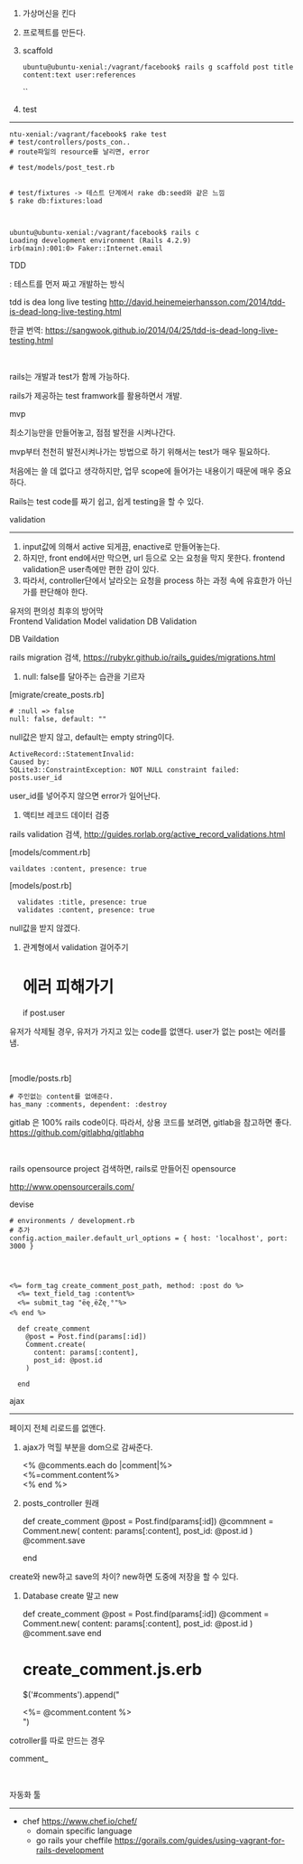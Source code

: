 1. 가상머신을 킨다
2. 프로젝트를 만든다.
3. scaffold

       ubuntu@ubuntu-xenial:/vagrant/facebook$ rails g scaffold post title content:text user:references
    ``





4. test

---





    ntu-xenial:/vagrant/facebook$ rake test
    # test/controllers/posts_con..
    # route파일의 resource를 날리면, error

    # test/models/post_test.rb


    # test/fixtures -> 테스트 단계에서 rake db:seed와 같은 느낌
    $ rake db:fixtures:load



    ubuntu@ubuntu-xenial:/vagrant/facebook$ rails c
    Loading development environment (Rails 4.2.9)
    irb(main):001:0> Faker::Internet.email






TDD <br>

: 테스트를 먼저 짜고 개발하는 방식

tdd is dea long live testing http://david.heinemeierhansson.com/2014/tdd-is-dead-long-live-testing.html <br>

한글 번역:  https://sangwook.github.io/2014/04/25/tdd-is-dead-long-live-testing.html

<br>

rails는 개발과 test가 함께 가능하다.  <br>

rails가 제공하는 test framwork를 활용하면서 개발.

mvp

최소기능만을 만들어놓고, 점점 발전을 시켜나간다.  <br>

mvp부터 천천히 발전시켜나가는 방법으로 하기 위해서는 test가 매우 필요하다.  <br>

처음에는 쓸 데 없다고 생각하지만, 업무 scope에 들어가는 내용이기 때문에 매우 중요하다. <br>

Rails는 test code를 짜기 쉽고, 쉽게 testing을 할 수 있다.



validation

---

1. input값에 의해서 active 되게끔, enactive로 만들어놓는다.
2. 하지만, front end에서만 막으면, url 등으로 오는 요청을 막지 못한다. frontend validation은 user측에만 편한 감이 있다.
3. 따라서, controller단에서 날라오는 요청을 process 하는 과정 속에 유효한가 아닌가를 판단해야 한다.

  유저의 편의성            	                	최후의 방어막      
  Frontend Validation	Model validation	DB Validation



DB Vaildation

rails migration  검색, https://rubykr.github.io/rails_guides/migrations.html

1. null: false를 달아주는 습관을 기르자

[migrate/create_posts.rb]

    # :null => false
    null: false, default: ""

null값은 받지 않고, default는 empty string이다.

    ActiveRecord::StatementInvalid:
    Caused by:
    SQLite3::ConstraintException: NOT NULL constraint failed: posts.user_id



user_id를 넣어주지 않으면 error가 일어난다.





1. 액티브 레코드 데이터 검증

rails validation 검색, http://guides.rorlab.org/active_record_validations.html

[models/comment.rb]

    vaildates :content, presence: true

[models/post.rb]

      validates :title, presence: true
      validates :content, presence: true

null값을 받지 않겠다.



1. 관계형에서 validation 걸어주기

    # 에러 피해가기
    if post.user

유저가 삭제될 경우, 유저가 가지고 있는 code를 없앤다.  user가 없는 post는 에러를 냄.

<br>

[modle/posts.rb]

    # 주인없는 content를 없애준다.
    has_many :comments, dependent: :destroy

gitlab 은 100% rails code이다. 따라서, 상용 코드를 보려면, gitlab을 참고하면 좋다. https://github.com/gitlabhq/gitlabhq

<br>

rails opensource project 검색하면, rails로 만들어진 opensource

http://www.opensourcerails.com/







devise

    # environments / development.rb
    # 추가
    config.action_mailer.default_url_options = { host: 'localhost', port: 3000 }




    <%= form_tag create_comment_post_path, method: :post do %>
      <%= text_field_tag :content%>
      <%= submit_tag "ëę¸ëŹę¸°"%>
    <% end %>

      def create_comment
        @post = Post.find(params[:id])
        Comment.create(
          content: params[:content],
          post_id: @post.id
        )

      end





ajax

---

페이지 전체 리로드를 없앤다.

1. ajax가 먹힐 부분을 dom으로 감싸준다.

    <div id="comments">
      <% @comments.each do |comment|%>
        <div><%=comment.content%></div>
      <% end %>
    </div>

1. posts_controller 원래

      def create_comment
        @post = Post.find(params[:id])
        @commnent = Comment.new(
          content: params[:content],
          post_id: @post.id
        )
        @comment.save

      end

create와 new하고 save의 차이? new하면 도중에 저장을 할 수 있다.

1. Database create 말고 new

      def create_comment
        @post = Post.find(params[:id])
        @comment = Comment.new(
          content: params[:content],
          post_id: @post.id
        )
        @comment.save
      end

    # create_comment.js.erb
    $('#comments').append("<div><%= @comment.content %></div>")







cotroller를 따로 만드는 경우

comment_







<br>

자동화 툴

---

- chef https://www.chef.io/chef/
  - domain specific language
  - go rails your cheffile  https://gorails.com/guides/using-vagrant-for-rails-development
